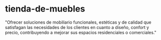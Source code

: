 # tienda-de-muebles
"Ofrecer soluciones de mobiliario funcionales, estéticas y de calidad que satisfagan las necesidades de los clientes en cuanto a diseño, confort y precio, contribuyendo a mejorar sus espacios residenciales o comerciales."
